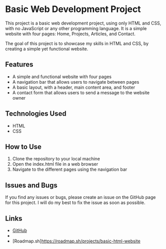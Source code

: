 # Basic Web Development Project

This project is a basic web development project, using only HTML and CSS, with no JavaScript or any other programming language. It is a simple website with four pages: Home, Projects, Articles, and Contact.

The goal of this project is to showcase my skills in HTML and CSS, by creating a simple yet functional website.

## Features

* A simple and functional website with four pages
* A navigation bar that allows users to navigate between pages
* A basic layout, with a header, main content area, and footer
* A contact form that allows users to send a message to the website owner

## Technologies Used

* HTML
* CSS

## How to Use

1. Clone the repository to your local machine
2. Open the index.html file in a web browser
3. Navigate to the different pages using the navigation bar

## Issues and Bugs

If you find any issues or bugs, please create an issue on the GitHub page for this project. I will do my best to fix the issue as soon as possible.

## Links

* [GitHub](https://github.com/KINGAKWO)
*
* [Roadmap.sh]https://roadmap.sh/projects/basic-html-website
